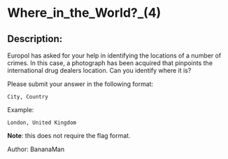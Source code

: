 
# Where_in_the_World?_(4)
## Description:
Europol has asked for your help in identifying the locations of a number of crimes. In this case, a photograph has been acquired that pinpoints the international drug dealers location. Can you identify where it is?

Please submit your answer in the following format: 

`City, Country`

Example: 

`London, United Kingdom`

**Note**: this does not require the flag format.

Author: BananaMan

